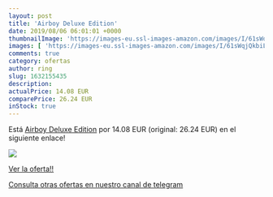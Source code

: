 ```yaml
---
layout: post
title: 'Airboy Deluxe Edition'
date: 2019/08/06 06:01:01 +0000
thumbnailImage: 'https://images-eu.ssl-images-amazon.com/images/I/61sWqjQkbiL._SL200_.jpg'
images: [ 'https://images-eu.ssl-images-amazon.com/images/I/61sWqjQkbiL._SL200_.jpg' ]
comments: true
category: ofertas
author: ring
slug: 1632155435
description:
actualPrice: 14.08 EUR
comparePrice: 26.24 EUR
inStock: true
---
```


Está [Airboy Deluxe Edition](https://www.amazon.com/dp/1632155435/?tag=redken08-20) por 14.08 EUR (original: 26.24 EUR) en el siguiente enlace!

[![](https://images-eu.ssl-images-amazon.com/images/I/61sWqjQkbiL._SL200_.jpg)](https://www.amazon.com/dp/1632155435/?tag=redken08-20)

[Ver la oferta!!](https://www.amazon.com/dp/1632155435/?tag=redken08-20)

[Consulta otras ofertas en nuestro canal de telegram](https://t.me/s/ofertas25)

